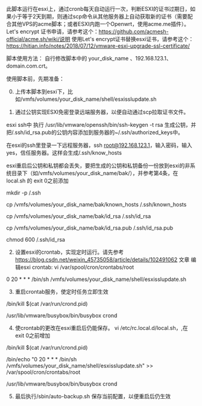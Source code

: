 此脚本运行在esxi上，通过cronb每天自动运行一次，判断ESXI的证书过期日，如果小于等于2天到期，则通过scp命令从其他服务器上自动获取新的证书（需要配合其他VPS的acme脚本；或者ESXI内跑一个Openwrt，使用acme.me插件）。
Let's encrypt 证书申请，请参考这个：https://github.com/acmesh-official/acme.sh/wiki/说明
使用Let's encrypt证书替换esxi证书，请参考这个：https://hitian.info/notes/2018/07/12/vmware-esxi-upgrade-ssl-certificate/

脚本使用方法：
自行修改脚本中的 your_disk_name 、192.168.123.1、domain.com.crt。

使用脚本前，先期准备：

0. 上传本脚本到esxi下，比如/vmfs/volumes/your_disk_name/shell/esxisslupdate.sh

1. 通过公钥实现ESXI免密登录远端服务器，以便自动通过scp拉取证书文件。

esxi ssh中 执行 /usr/lib/vmware/openssh/bin/ssh-keygen -t rsa 生成公钥，并把/.ssh/id_rsa.pub的公钥内容添加到服务器的~/.ssh/authorized_keys中。

在esxi的ssh里登录一下远程服务器，ssh root@192.168.123.1，输入密码，输入yes，信任服务器。这样会生成/.ssh/know_hosts

esxi重启后公钥和私钥都会丢失，要把生成的公钥和私钥备份一份放到esxi的非系统目录下（如/vmfs/volumes/your_disk_name/bak/），并参考第4条，在local.sh 的 exit 0之前添加

mkdir -p /.ssh

cp /vmfs/volumes/your_disk_name/bak/known_hosts /.ssh/known_hosts

cp /vmfs/volumes/your_disk_name/bak/id_rsa /.ssh/id_rsa

cp /vmfs/volumes/your_disk_name/bak/id_rsa.pub /.ssh/id_rsa.pub

chmod 600 /.ssh/id_rsa

2. 设置esxi的crontab，实现定时运行。请先参考 https://blog.csdn.net/weixin_45735058/article/details/102491062 文章
编辑esxi crontab: vi /var/spool/cron/crontabs/root

0 20 * * * /bin/sh /vmfs/volumes/your_disk_name/shell/esxisslupdate.sh

3. 重启crontab服务，使定时任务立即生效

/bin/kill $(cat /var/run/crond.pid)

/usr/lib/vmware/busybox/bin/busybox crond

4. 使crontab的更改在esxi重启后仍能保存。
vi /etc/rc.local.d/local.sh，,在exit 0之前增加

/bin/kill $(cat /var/run/crond.pid)

/bin/echo "0 20 * * * /bin/sh /vmfs/volumes/your_disk_name/shell/esxisslupdate.sh" >> /var/spool/cron/crontabs/root

/usr/lib/vmware/busybox/bin/busybox crond

5. 最后执行/sbin/auto-backup.sh 保存当前配置，以便重启后仍生效
